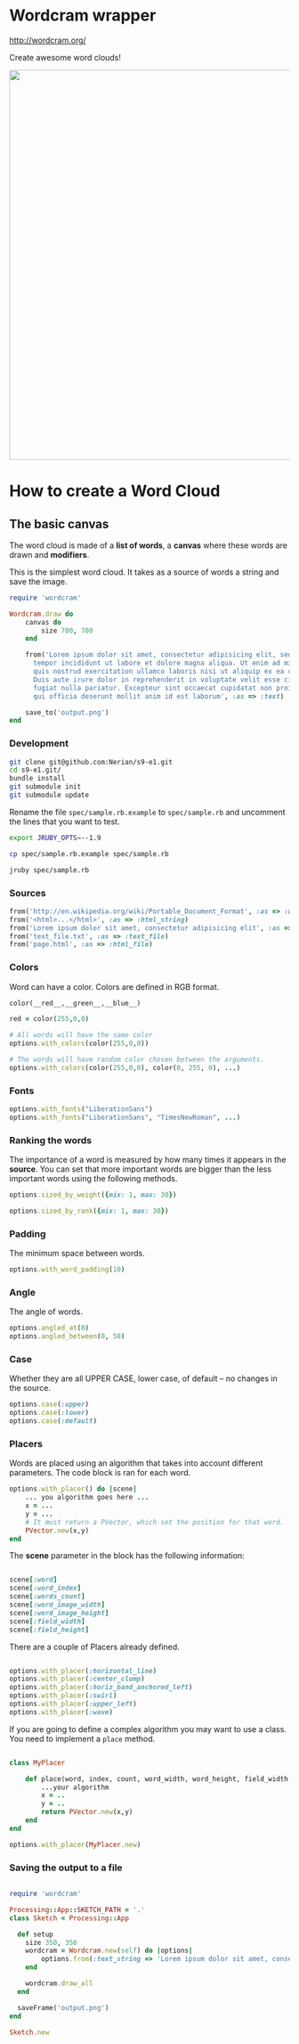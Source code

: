 # Wordcram wrapper

http://wordcram.org/

Create awesome word clouds!

<img width='700px' src='http://wordcram.files.wordpress.com/2011/03/wordcram-4th-copy.png'></img>

# How to create a Word Cloud


## The basic canvas

The word cloud is made of a __list of words__, a __canvas__ where these words are drawn and __modifiers__.

This is the simplest word cloud. It takes as a source of words a string and save the image.

``` ruby  
require 'wordcram'

Wordcram.draw do
	canvas do
		size 700, 700
	end

	from('Lorem ipsum dolor sit amet, consectetur adipisicing elit, sed do eiusmod
	  tempor incididunt ut labore et dolore magna aliqua. Ut enim ad minim veniam,
	  quis nostrud exercitation ullamco laboris nisi ut aliquip ex ea commodo consequat.
	  Duis aute irure dolor in reprehenderit in voluptate velit esse cillum dolore eu
	  fugiat nulla pariatur. Excepteur sint occaecat cupidatat non proident, sunt in culpa
	  qui officia deserunt mollit anim id est laborum', :as => :text)

	save_to('output.png')
end
```

### Development

``` bash
git clone git@github.com:Nerian/s9-e1.git
cd s9-e1.git/
bundle install
git submodule init
git submodule update
```

Rename the file `spec/sample.rb.example` to `spec/sample.rb` and uncomment the lines that you want to test.

``` bash
export JRUBY_OPTS=--1.9

cp spec/sample.rb.example spec/sample.rb

jruby spec/sample.rb
```

### Sources

``` ruby
from('http://en.wikipedia.org/wiki/Portable_Document_Format', :as => :web_page)
from('<html>...</html>', :as => :html_string)
from('Lorem ipsum dolor sit amet, consectetur adipisicing elit', :as => :text_string)
from('text_file.txt', :as => :text_file)
from('page.html', :as => :html_file)
```

### Colors

Word can have a color. Colors are defined in RGB format.

``` ruby
color(__red__,__green__,__blue__)

red = color(255,0,0)

# All words will have the same color
options.with_colors(color(255,0,0))

# The words will have random color chosen between the arguments.
options.with_colors(color(255,0,0), color(0, 255, 0), ...)
```

### Fonts

``` ruby
options.with_fonts("LiberationSans")
options.with_fonts("LiberationSans", "TimesNewRoman", ...)
```

### Ranking the words

The importance of a word is measured by how many times it appears in the __source__. You can set that more important words are bigger than the less important words using the following methods.

``` ruby
options.sized_by_weight({mix: 1, max: 30})

options.sized_by_rank({mix: 1, max: 30})
```

### Padding

The minimum space between words.

``` ruby
options.with_word_padding(10)
```

### Angle

The angle of words.

``` ruby
options.angled_at(0)
options.angled_between(0, 50)
```

### Case

Whether they are all UPPER CASE, lower case, of default – no changes in the source.

``` ruby
options.case(:upper)
options.case(:lower)
options.case(:default)
```

### Placers

Words are placed using an algorithm that takes into account different parameters. The code block is ran for each word.

``` ruby
options.with_placer() do |scene|
	... you algorithm goes here ...
	x = ...
	y = ...
	# It must return a PVector, which set the position for that word.
	PVector.new(x,y)
end
```

The __scene__ parameter in the block has the following information:

``` ruby

scene[:word]
scene[:word_index]
scene[:words_count]
scene[:word_image_width]
scene[:word_image_height]
scene[:field_width]
scene[:field_height]

```

There are a couple of Placers already defined.

``` ruby

options.with_placer(:horizontal_line)
options.with_placer(:center_clump)
options.with_placer(:horiz_band_anchored_left)
options.with_placer(:swirl)
options.with_placer(:upper_left)
options.with_placer(:wave)

```

If you are going to define a complex algorithm you may want to use a class. You need to implement a `place` method.

``` ruby

class MyPlacer

	def place(word, index, count, word_width, word_height, field_width, field_height)
		...your algorithm
		x = ..
		y = ..
		return PVector.new(x,y)
	end
end

options.with_placer(MyPlacer.new)

```

### Saving the output to a file


``` ruby

require 'wordcram'

Processing::App::SKETCH_PATH = '.'
class Sketch < Processing::App

  def setup
    size 350, 350
    wordcram = Wordcram.new(self) do |options|
		options.from(:text_string => 'Lorem ipsum dolor sit amet, consectetur adipisicing elit')
    end

	wordcram.draw_all
  end

  saveFrame('output.png')
end

Sketch.new

```